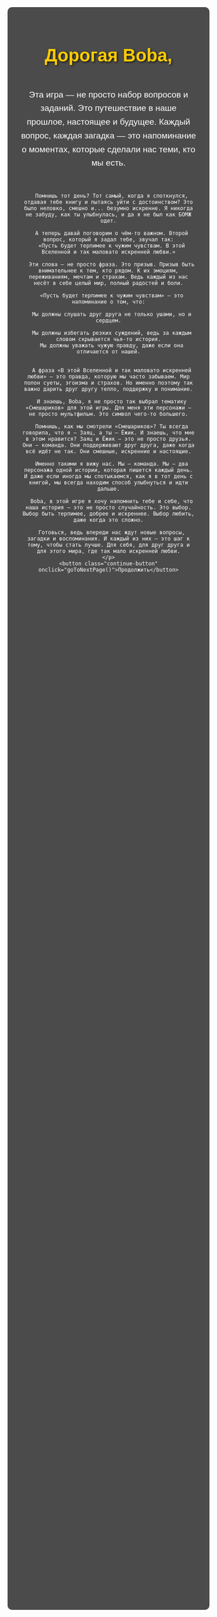 <!DOCTYPE html>
<html lang="ru">
<head>
  <meta charset="UTF-8">
  <meta name="viewport" content="width=device-width, initial-scale=1.0">
  <title>Путешествие с Boba</title>
  <style>
    body {
      font-family: Arial, sans-serif;
      margin: 0;
      padding: 0;
      display: flex;
      justify-content: center;
      align-items: center;
      height: 100vh;
      background-image: url('https://i.pinimg.com/736x/85/6c/3f/856c3f2af48efcc2b454ea2f998da548.jpg');
      background-size: cover;
      background-position: center;
      color: white;
      text-align: center;
      overflow: hidden;
    }
    .content {
      background-color: rgba(0, 0, 0, 0.7);
      padding: 30px;
      border-radius: 10px;
      width: 90%;
      max-width: 1000px;
      box-sizing: border-box;
      overflow-y: auto;
      height: 90vh;
      position: relative; /* Для позиционирования кнопки относительно этого блока */
    }
    h1 {
      font-size: 2.5rem;
      color: #ffcc00;
      text-shadow: 2px 2px 4px rgba(0, 0, 0, 0.7);
      margin-bottom: 20px;
    }
    p {
      font-size: 1.2rem;
      line-height: 1.6;
      margin-bottom: 20px;
      white-space: pre-line;
    }
    .continue-button {
      background-color: #ff6600;
      color: white;
      border: none;
      padding: 15px 30px;
      font-size: 1.2rem;
      cursor: pointer;
      border-radius: 5px;
      position: absolute; /* Позиционирование кнопки */
      bottom: 20px; /* Отступ снизу */
      right: 20px; /* Отступ справа */
      transition: background-color 0.3s ease;
    }
    .continue-button:hover {
      background-color: #cc5200;
    }

    /* Стили для мобильных устройств */
    @media (max-width: 600px) {
      h1 {
        font-size: 2rem;
      }
      p {
        font-size: 1rem;
      }
      .continue-button {
        font-size: 1rem;
        padding: 12px 25px;
      }
    }

    /* Стили для новой страницы */
    .new-page-content {
      background-color: rgba(0, 0, 0, 0.7);
      color: white;
      padding: 30px;
      border-radius: 10px;
      max-width: 800px;
      width: 90%;
      box-sizing: border-box;
      text-align: center;
    }

    .new-page-content img {
      max-width: 100%;
      height: auto;
      border-radius: 10px;
    }

    .new-page-content h1 {
      font-size: 2rem;
      margin-bottom: 20px;
    }

    .new-page-content p {
      font-size: 1.2rem;
      line-height: 1.6;
    }

    .back-button {
      background-color: #ff6600;
      color: white;
      border: none;
      padding: 15px 30px;
      font-size: 1.2rem;
      cursor: pointer;
      border-radius: 5px;
      margin-top: 20px;
      transition: background-color 0.3s ease;
    }
    .back-button:hover {
      background-color: #cc5200;
    }
  </style>
</head>
<body>

  <!-- Основной контент -->
  <div class="content" id="main-content">
    <h1>Дорогая Boba,</h1>
    <p>
      Эта игра — не просто набор вопросов и заданий. Это путешествие в наше прошлое, настоящее и будущее. Каждый вопрос, каждая загадка — это напоминание о моментах, которые сделали нас теми, кто мы есть.
      
      Помнишь тот день? Тот самый, когда я споткнулся, отдавая тебе книгу и пытаясь уйти с достоинством? Это было неловко, смешно и... безумно искренне. Я никогда не забуду, как ты улыбнулась, и да я не был как БОМЖ одет.
      
      А теперь давай поговорим о чём-то важном. Второй вопрос, который я задал тебе, звучал так:
      «Пусть будет терпимее к чужим чувствам. В этой Вселенной и так маловато искренней любви.»
      
      Эти слова — не просто фраза. Это призыв. Призыв быть внимательнее к тем, кто рядом. К их эмоциям, переживаниям, мечтам и страхам. Ведь каждый из нас несёт в себе целый мир, полный радостей и боли.
      
      «Пусть будет терпимее к чужим чувствам» — это напоминание о том, что:
      
      Мы должны слушать друг друга не только ушами, но и сердцем.
      
      Мы должны избегать резких суждений, ведь за каждым словом скрывается чья-то история.
      Мы должны уважать чужую правду, даже если она отличается от нашей.

      
      А фраза «В этой Вселенной и так маловато искренней любви» — это правда, которую мы часто забываем. Мир полон суеты, эгоизма и страхов. Но именно поэтому так важно дарить друг другу тепло, поддержку и понимание.
      
      И знаешь, Boba, я не просто так выбрал тематику «Смешариков» для этой игры. Для меня эти персонажи — не просто мультфильм. Это символ чего-то большего.
      
      Помнишь, как мы смотрели «Смешариков»? Ты всегда говорила, что я — Заяц, а ты — Ёжик. И знаешь, что мне в этом нравится? Заяц и Ёжик — это не просто друзья. Они — команда. Они поддерживают друг друга, даже когда всё идёт не так. Они смешные, искренние и настоящие.
      
      Именно такими я вижу нас. Мы — команда. Мы — два персонажа одной истории, которая пишется каждый день. И даже если иногда мы спотыкаемся, как я в тот день с книгой, мы всегда находим способ улыбнуться и идти дальше.
      
      Boba, в этой игре я хочу напомнить тебе и себе, что наша история — это не просто случайность. Это выбор. Выбор быть терпимее, добрее и искреннее. Выбор любить, даже когда это сложно.
      
      Готовься, ведь впереди нас ждут новые вопросы, загадки и воспоминания. И каждый из них — это шаг к тому, чтобы стать лучше. Для себя, для друг друга и для этого мира, где так мало искренней любви.
    </p>
    <button class="continue-button" onclick="goToNextPage()">Продолжить</button>
  </div>

  <!-- Новая страница (скрыта изначально) -->
  <div class="new-page-content" id="new-page-content" style="display: none;">
    <img src="https://i.pinimg.com/736x/b5/0a/df/b50adf247399e8999d5555c3524a3675.jpg" alt="Пример изображения">
    <h1></h1>
    <p>У тебя есть фото моей спины с этой ветровкой, иди туда где ты сделала это фото. Отскакинруй QR там.</p>
    <button class="back-button" onclick="goBackToMainPage()">Вернуться на главную</button>
  </div>

  <script>
    // Переход на новую страницу
    function goToNextPage() {
      document.getElementById('main-content').style.display = 'none';
      document.getElementById('new-page-content').style.display = 'block';
    }

    // Возврат на основную страницу
    function goBackToMainPage() {
      document.getElementById('main-content').style.display = 'block';
      document.getElementById('new-page-content').style.display = 'none';
    }
  </script>

</body>
</html>
